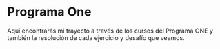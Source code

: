 # Programa One
Aquí encontrarás mi trayecto a través de los cursos del Programa ONE y también la resolución de cada ejercicio y desafío que veamos.
